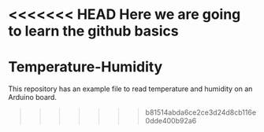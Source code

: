 <<<<<<< HEAD
Here we are going to learn the github basics
=======
# Temperature-Humidity

This repository has an example file to read temperature and humidity on an Arduino board.
>>>>>>> b81514abda6ce2ce3d24d8cb116e0dde400b92a6
